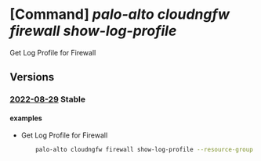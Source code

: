 # [Command] _palo-alto cloudngfw firewall show-log-profile_

Get Log Profile for Firewall

## Versions

### [2022-08-29](/Resources/mgmt-plane/L3N1YnNjcmlwdGlvbnMve30vcmVzb3VyY2Vncm91cHMve30vcHJvdmlkZXJzL3BhbG9hbHRvbmV0d29ya3MuY2xvdWRuZ2Z3L2ZpcmV3YWxscy97fS9nZXRsb2dwcm9maWxl/2022-08-29.xml) **Stable**

<!-- mgmt-plane /subscriptions/{}/resourcegroups/{}/providers/paloaltonetworks.cloudngfw/firewalls/{}/getlogprofile 2022-08-29 -->

#### examples

- Get Log Profile for Firewall
    ```bash
        palo-alto cloudngfw firewall show-log-profile --resource-group MyResourceGroup -n MyCloudngfwFirewall
    ```
